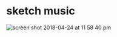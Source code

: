 # sketch music

![screen shot 2018-04-24 at 11 58 40 pm](https://user-images.githubusercontent.com/18251657/39225633-79641a60-481b-11e8-9ca5-9d5cda5ee7e3.png)
